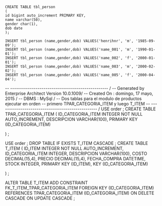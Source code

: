 ```
CREATE TABLE tbl_person
(
id bigint auto_increment PRIMARY KEY,
name varchar(50),
gender char(1),
dob date
);

INSERT tbl_person (name,gender,dob) VALUES('henrihnr', 'm', '1985-09-09');
INSERT tbl_person (name,gender,dob) VALUES('name_001', 'm', '1990-01-01');
INSERT tbl_person (name,gender,dob) VALUES('name_002', 'f', '2000-01-01');
INSERT tbl_person (name,gender,dob) VALUES('name_003', 'm', '2000-02-02');
INSERT tbl_person (name,gender,dob) VALUES('name_005', 'f', '2000-04-04');

```
--  -------------------------------------------------- /
--  Generated by Enterprise Architect Version 10.0.1009/
--  Created On : domingo, 17 mayo, 2015 /
--  DBMS       : MySql /
--	Dos tablas para el modulo de productos ejecutar en orden
--	primero TPAR_CATEGORIA_ITEM y luego T_ITEM
--  -------------------------------------------------- /
USE order
;
CREATE TABLE TPAR_CATEGORIA_ITEM
(
	ID_CATEGORIA_ITEM INTEGER NOT NULL AUTO_INCREMENT,
	DESCRIPCION VARCHAR(100),
	PRIMARY KEY (ID_CATEGORIA_ITEM)

) 
;


USE order
;
DROP TABLE IF EXISTS T_ITEM CASCADE
;
CREATE TABLE T_ITEM
(
	ID_ITEM INTEGER NOT NULL AUTO_INCREMENT,
	ID_CATEGORIA_ITEM INTEGER,
	DESCRIPCION VARCHAR(100),
	COSTO DECIMAL(15,4),
	PRECIO DECIMAL(15,4),
	FECHA_COMPRA DATETIME,
	STOCK INTEGER,
	PRIMARY KEY (ID_ITEM),
	KEY (ID_CATEGORIA_ITEM)

) 
;


ALTER TABLE T_ITEM ADD CONSTRAINT FK_T_ITEM_TPAR_CATEGORIA_ITEM 
	FOREIGN KEY (ID_CATEGORIA_ITEM) REFERENCES TPAR_CATEGORIA_ITEM (ID_CATEGORIA_ITEM)
	ON DELETE CASCADE ON UPDATE CASCADE
;


